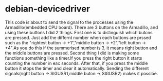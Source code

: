 # debian-devicedriver
This code is about to send the signal to the processes using the Armadillo(embedded CPU board).
There are 3 buttons on the Armadillo, and using these buttons I did 2 things.
First one is to distinguish which butons are pressed. Just add the differnt number when each buttons are prssed such as the "rightest button → +1","middle button → +2","left button → +4".As you do this if the summerised number is 3, it means right button and the middle buttons are pressed.
Second thing I did is making some functions something like a timer.If you press the right button it starts counting the number in eac seconds. After that, if you press the middle button it stops the timer and clear it automatically. Sending the different signals(right button → SIGUSR1,middle buton → SIGUSR2) makes it possibe.
